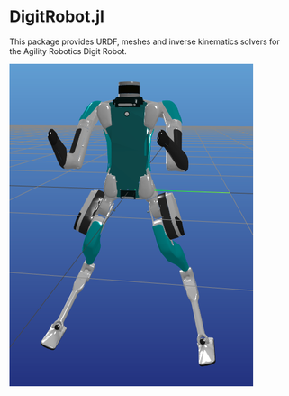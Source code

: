# DigitRobot.jl
This package provides URDF, meshes and inverse kinematics solvers for the Agility Robotics Digit Robot. 

![](digit.png)
 

